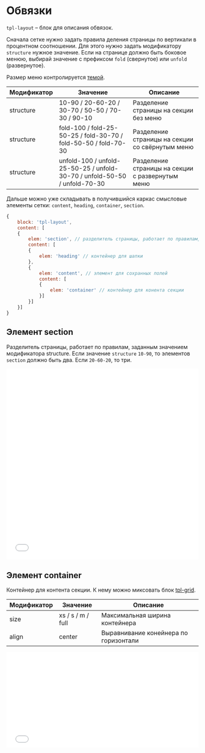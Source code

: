 # Обвязки

`tpl-layout` – блок для описания обвязок.

Сначала сетке нужно задать правила деления страницы по вертикали в процентном соотношении. Для этого нужно задать модификатору `structure` нужное значение. Если на странице должно быть боковое менюю, выбирай значение с префиксом `fold` (свернутое) или `unfold` (развернутое).

Размер меню контролируется [темой](theme.md).

Модификатор | Значение                                                                  | Описание
----------- | ------------------------------------------------------------------------- | --------------------------------------
structure   | 10-90 / 20-60-20 / 30-70 / 50-50 / 70-30 / 90-10                          | Разделение страницы на секции без меню
structure   | fold-100 / fold-25-50-25 / fold-30-70 / fold-50-50 / fold-70-30           | Разделение страницы на секции со свёрнутым меню
structure   | unfold-100 / unfold-25-50-25 / unfold-30-70 / unfold-50-50 / unfold-70-30 | Разделение страницы на секции с развернутым меню

Дальше можно уже складывать в получившийся каркас смысловые элементы сетки: `content`, `heading`, `container`, `section`.

```js 
{
	block: 'tpl-layout',
	content: [
	{
		elem: 'section', // разделитель страницы, работает по правилам, заданным значением модификатора structure
		content: [
		{
			elem: 'heading' // контейнер для шапки
		},
		{
			elem: 'content', // элемент для сохранных полей
			content: [
			{
				elem: 'container' // контейнер для конента секции
			}]
		}]
	}]
}
```


## Элемент section

Разделитель страницы, работает по правилам, заданным значением модификатора structure.
Если значение `structure` `10-90`, то элементов `section` должно быть два. Если `20-60-20`, то три.

<iframe height='500' scrolling='no' title='tpl-layout. structure' src='//codepen.io/whitepapertools/embed/5fb0110753046cb867663e3d03ee7a2f/?height=500&theme-id=0&default-tab=js,result&embed-version=2&editable=true' frameborder='no' allowtransparency='true' allowfullscreen='true' style='width: 100%;'>See the Pen <a href='https://codepen.io/whitepapertools/pen/5fb0110753046cb867663e3d03ee7a2f/'>tpl-layout. structure</a> by whitepaper (<a href='https://codepen.io/whitepapertools'>@whitepapertools</a>) on <a href='https://codepen.io'>CodePen</a>.
</iframe>

## Элемент container

Контейнер для контента секции. К нему можно миксовать блок [tpl-grid](layout-inner.md). 

Модификатор | Значение          | Описание
----------- | ----------------- | -------------------------------------
size	    | xs / s / m / full | Максимальная ширина контейнера
align       | center            | Выравнивание конейнера по горизонтали

<iframe height='250' scrolling='no' title='tpl-layout. container' src='//codepen.io/whitepapertools/embed/b58013dbbaed8f6b0a81ea123c32f789/?height=250&theme-id=0&default-tab=js,result&embed-version=2&editable=true' frameborder='no' allowtransparency='true' allowfullscreen='true' style='width: 100%;'>See the Pen <a href='https://codepen.io/whitepapertools/pen/b58013dbbaed8f6b0a81ea123c32f789/'>tpl-layout. container</a> by whitepaper (<a href='https://codepen.io/whitepapertools'>@whitepapertools</a>) on <a href='https://codepen.io'>CodePen</a>.
</iframe>
